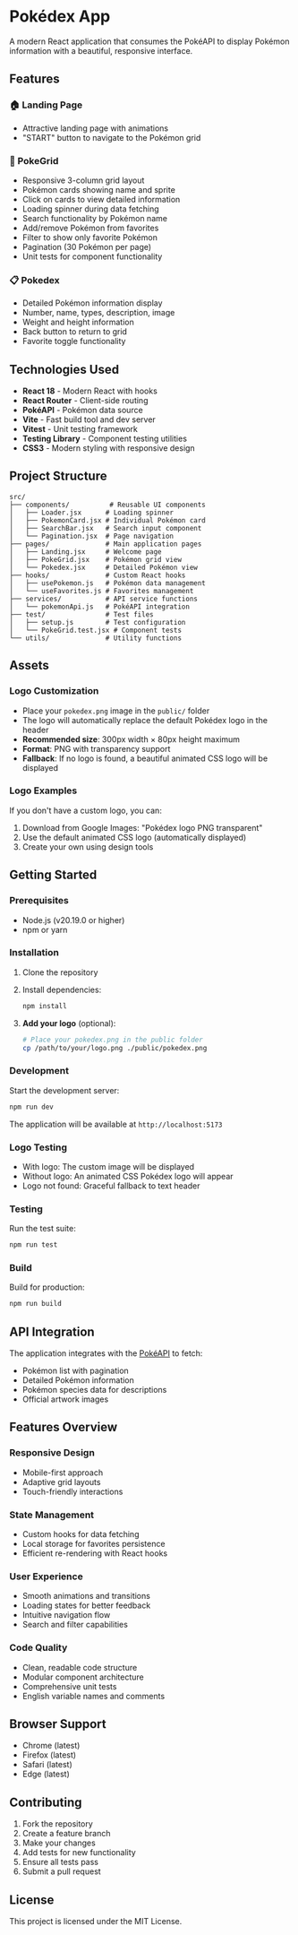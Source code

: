 # Pokédex App

A modern React application that consumes the PokéAPI to display Pokémon information with a beautiful, responsive interface.

## Features

### 🏠 Landing Page

- Attractive landing page with animations
- "START" button to navigate to the Pokémon grid

### 🎯 PokeGrid

- Responsive 3-column grid layout
- Pokémon cards showing name and sprite
- Click on cards to view detailed information
- Loading spinner during data fetching
- Search functionality by Pokémon name
- Add/remove Pokémon from favorites
- Filter to show only favorite Pokémon
- Pagination (30 Pokémon per page)
- Unit tests for component functionality

### 📋 Pokedex

- Detailed Pokémon information display
- Number, name, types, description, image
- Weight and height information
- Back button to return to grid
- Favorite toggle functionality

## Technologies Used

- **React 18** - Modern React with hooks
- **React Router** - Client-side routing
- **PokéAPI** - Pokémon data source
- **Vite** - Fast build tool and dev server
- **Vitest** - Unit testing framework
- **Testing Library** - Component testing utilities
- **CSS3** - Modern styling with responsive design

## Project Structure

```
src/
├── components/          # Reusable UI components
│   ├── Loader.jsx      # Loading spinner
│   ├── PokemonCard.jsx # Individual Pokémon card
│   ├── SearchBar.jsx   # Search input component
│   └── Pagination.jsx  # Page navigation
├── pages/              # Main application pages
│   ├── Landing.jsx     # Welcome page
│   ├── PokeGrid.jsx    # Pokémon grid view
│   └── Pokedex.jsx     # Detailed Pokémon view
├── hooks/              # Custom React hooks
│   ├── usePokemon.js   # Pokémon data management
│   └── useFavorites.js # Favorites management
├── services/           # API service functions
│   └── pokemonApi.js   # PokéAPI integration
├── test/               # Test files
│   ├── setup.js        # Test configuration
│   └── PokeGrid.test.jsx # Component tests
└── utils/              # Utility functions
```

## Assets

### Logo Customization

- Place your `pokedex.png` image in the `public/` folder
- The logo will automatically replace the default Pokédex logo in the header
- **Recommended size**: 300px width × 80px height maximum
- **Format**: PNG with transparency support
- **Fallback**: If no logo is found, a beautiful animated CSS logo will be displayed

### Logo Examples

If you don't have a custom logo, you can:

1. Download from Google Images: "Pokédex logo PNG transparent"
2. Use the default animated CSS logo (automatically displayed)
3. Create your own using design tools

## Getting Started

### Prerequisites

- Node.js (v20.19.0 or higher)
- npm or yarn

### Installation

1. Clone the repository
2. Install dependencies:

   ```bash
   npm install
   ```

3. **Add your logo** (optional):
   ```bash
   # Place your pokedex.png in the public folder
   cp /path/to/your/logo.png ./public/pokedex.png
   ```

### Development

Start the development server:

```bash
npm run dev
```

The application will be available at `http://localhost:5173`

### Logo Testing

- With logo: The custom image will be displayed
- Without logo: An animated CSS Pokédex logo will appear
- Logo not found: Graceful fallback to text header

### Testing

Run the test suite:

```bash
npm run test
```

### Build

Build for production:

```bash
npm run build
```

## API Integration

The application integrates with the [PokéAPI](https://pokeapi.co/) to fetch:

- Pokémon list with pagination
- Detailed Pokémon information
- Pokémon species data for descriptions
- Official artwork images

## Features Overview

### Responsive Design

- Mobile-first approach
- Adaptive grid layouts
- Touch-friendly interactions

### State Management

- Custom hooks for data fetching
- Local storage for favorites persistence
- Efficient re-rendering with React hooks

### User Experience

- Smooth animations and transitions
- Loading states for better feedback
- Intuitive navigation flow
- Search and filter capabilities

### Code Quality

- Clean, readable code structure
- Modular component architecture
- Comprehensive unit tests
- English variable names and comments

## Browser Support

- Chrome (latest)
- Firefox (latest)
- Safari (latest)
- Edge (latest)

## Contributing

1. Fork the repository
2. Create a feature branch
3. Make your changes
4. Add tests for new functionality
5. Ensure all tests pass
6. Submit a pull request

## License

This project is licensed under the MIT License.
